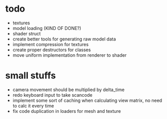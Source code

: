 # todo
- textures
- model loading (KIND OF DONE?)
- shader struct
- create better tools for generating raw model data
- implement compression for textures
- create proper destructors for classes
- move uniform implementation from renderer to shader

# small stuffs
- camera movement should be multiplied by delta_time
- redo keyboard input to take scancode
- implement some sort of caching when calculating view matrix, no need to calc it every time
- fix code duplication in loaders for mesh and texture